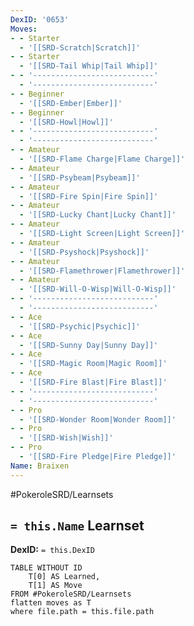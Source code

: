 ```yaml
---
DexID: '0653'
Moves:
- - Starter
  - '[[SRD-Scratch|Scratch]]'
- - Starter
  - '[[SRD-Tail Whip|Tail Whip]]'
- - '---------------------------'
  - '---------------------------'
- - Beginner
  - '[[SRD-Ember|Ember]]'
- - Beginner
  - '[[SRD-Howl|Howl]]'
- - '---------------------------'
  - '---------------------------'
- - Amateur
  - '[[SRD-Flame Charge|Flame Charge]]'
- - Amateur
  - '[[SRD-Psybeam|Psybeam]]'
- - Amateur
  - '[[SRD-Fire Spin|Fire Spin]]'
- - Amateur
  - '[[SRD-Lucky Chant|Lucky Chant]]'
- - Amateur
  - '[[SRD-Light Screen|Light Screen]]'
- - Amateur
  - '[[SRD-Psyshock|Psyshock]]'
- - Amateur
  - '[[SRD-Flamethrower|Flamethrower]]'
- - Amateur
  - '[[SRD-Will-O-Wisp|Will-O-Wisp]]'
- - '---------------------------'
  - '---------------------------'
- - Ace
  - '[[SRD-Psychic|Psychic]]'
- - Ace
  - '[[SRD-Sunny Day|Sunny Day]]'
- - Ace
  - '[[SRD-Magic Room|Magic Room]]'
- - Ace
  - '[[SRD-Fire Blast|Fire Blast]]'
- - '---------------------------'
  - '---------------------------'
- - Pro
  - '[[SRD-Wonder Room|Wonder Room]]'
- - Pro
  - '[[SRD-Wish|Wish]]'
- - Pro
  - '[[SRD-Fire Pledge|Fire Pledge]]'
Name: Braixen
---
```


#PokeroleSRD/Learnsets

## `= this.Name` Learnset

**DexID:** `= this.DexID`

```dataview
TABLE WITHOUT ID
    T[0] AS Learned,
    T[1] AS Move
FROM #PokeroleSRD/Learnsets
flatten moves as T
where file.path = this.file.path
```
